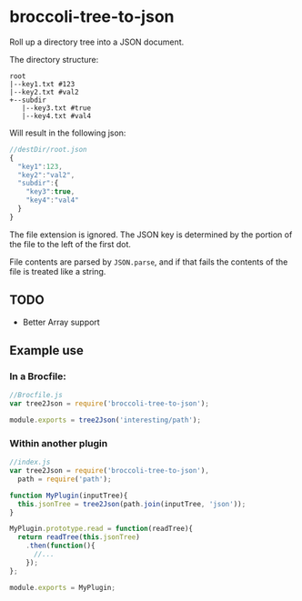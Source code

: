 broccoli-tree-to-json
====================

Roll up a directory tree into a JSON document.

The directory structure:
```
root
|--key1.txt #123
|--key2.txt #val2
+--subdir
   |--key3.txt #true
   |--key4.txt #val4
```

Will result in the following json:
```javascript
//destDir/root.json
{
  "key1":123,
  "key2":"val2",
  "subdir":{
    "key3":true,
    "key4":"val4"
  }
}
```

The file extension is ignored. The JSON key is determined by the portion of the file to the left of the first dot.

File contents are parsed by `JSON.parse`, and if that fails the contents of the file is treated like a string.

## TODO

* Better Array support

## Example use

### In a Brocfile:
```javascript
//Brocfile.js
var tree2Json = require('broccoli-tree-to-json');

module.exports = tree2Json('interesting/path');

```

### Within another plugin
```javascript
//index.js
var tree2Json = require('broccoli-tree-to-json'),
  path = require('path');

function MyPlugin(inputTree){
  this.jsonTree = tree2Json(path.join(inputTree, 'json'));
}

MyPlugin.prototype.read = function(readTree){
  return readTree(this.jsonTree)
    .then(function(){
      //...
    });
};

module.exports = MyPlugin; 
```